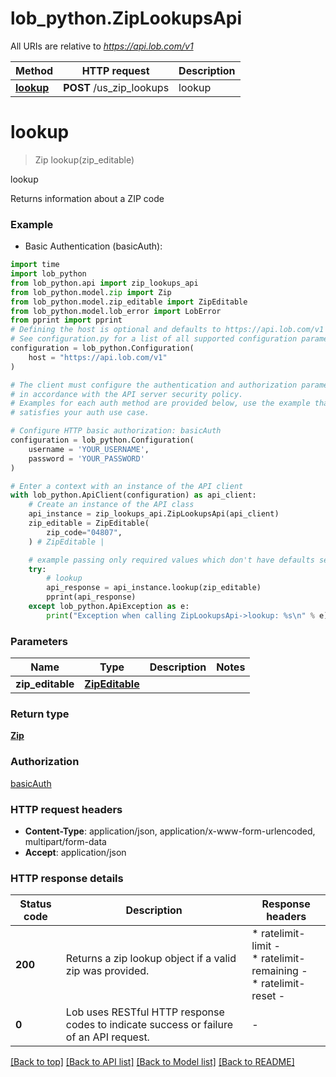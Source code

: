 # lob_python.ZipLookupsApi

All URIs are relative to *https://api.lob.com/v1*

Method | HTTP request | Description
------------- | ------------- | -------------
[**lookup**](ZipLookupsApi.md#lookup) | **POST** /us_zip_lookups | lookup


# **lookup**
> Zip lookup(zip_editable)

lookup

Returns information about a ZIP code

### Example

* Basic Authentication (basicAuth):

```python
import time
import lob_python
from lob_python.api import zip_lookups_api
from lob_python.model.zip import Zip
from lob_python.model.zip_editable import ZipEditable
from lob_python.model.lob_error import LobError
from pprint import pprint
# Defining the host is optional and defaults to https://api.lob.com/v1
# See configuration.py for a list of all supported configuration parameters.
configuration = lob_python.Configuration(
    host = "https://api.lob.com/v1"
)

# The client must configure the authentication and authorization parameters
# in accordance with the API server security policy.
# Examples for each auth method are provided below, use the example that
# satisfies your auth use case.

# Configure HTTP basic authorization: basicAuth
configuration = lob_python.Configuration(
    username = 'YOUR_USERNAME',
    password = 'YOUR_PASSWORD'
)

# Enter a context with an instance of the API client
with lob_python.ApiClient(configuration) as api_client:
    # Create an instance of the API class
    api_instance = zip_lookups_api.ZipLookupsApi(api_client)
    zip_editable = ZipEditable(
        zip_code="04807",
    ) # ZipEditable | 

    # example passing only required values which don't have defaults set
    try:
        # lookup
        api_response = api_instance.lookup(zip_editable)
        pprint(api_response)
    except lob_python.ApiException as e:
        print("Exception when calling ZipLookupsApi->lookup: %s\n" % e)
```


### Parameters

Name | Type | Description  | Notes
------------- | ------------- | ------------- | -------------
 **zip_editable** | [**ZipEditable**](ZipEditable.md)|  |

### Return type

[**Zip**](Zip.md)

### Authorization

[basicAuth](../README.md#basicAuth)

### HTTP request headers

 - **Content-Type**: application/json, application/x-www-form-urlencoded, multipart/form-data
 - **Accept**: application/json


### HTTP response details

| Status code | Description | Response headers |
|-------------|-------------|------------------|
**200** | Returns a zip lookup object if a valid zip was provided. |  * ratelimit-limit -  <br>  * ratelimit-remaining -  <br>  * ratelimit-reset -  <br>  |
**0** | Lob uses RESTful HTTP response codes to indicate success or failure of an API request. |  -  |

[[Back to top]](#) [[Back to API list]](../README.md#documentation-for-api-endpoints) [[Back to Model list]](../README.md#documentation-for-models) [[Back to README]](../README.md)

